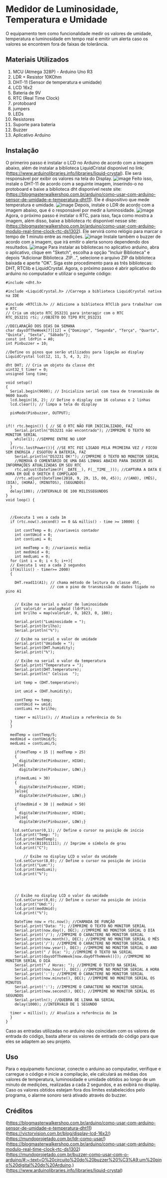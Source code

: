 # Medidor de Luminosidade, Temperatura e Umidade

O equipamento tem como funcionalidade medir os valores de umidade, temperatura e luminosidade em tempo real e emitir um alerta caso os valores se encontrem fora de faixas de tolerância.

## Materiais Utilizados
1. MCU (Atmega 328P) - Arduino Uno R3
2. LDR + Resistor 10KOhm
3. DHT-11 (Sensor de temperatura e umidade)
4. LCD 16x2
5. Bateria de 9V
6. RTC (Real Time Clock)
7. protoboard
8. jumpers
9. LEDs
10. Resistores
11. Suporte para bateria
12. Buzzer
13. Aplicativo Arduino

## Instalação
O primeriro passo é instalar o LCD no Arduino de acordo com a imagem abaixo, além de instalar a biblioteca LiquidCristal disponível no link: (https://www.arduinolibraries.info/libraries/liquid-crystal). Ele será responsável por exibir os valores na tela do Display.
![image](https://github.com/Bruno872/Sistemas-Embarcados/assets/144634914/70ce23c5-c3da-4198-8a1a-f2b06a22d894) 
Feito isso, instale o DHT-11 de acordo com a seguinte imagem, inserindo-o no protoboard e baixe a biblioteca dht disponível neste site:(https://blogmasterwalkershop.com.br/arduino/como-usar-com-arduino-sensor-de-umidade-e-temperatura-dht11). Ele é dispositivo que mede temperatura e umidade. 
![image](https://github.com/Bruno872/Sistemas-Embarcados/assets/144634914/f4167e07-7cfe-4d9b-a040-96d0d4db02a1) 
Depois, instale o LDR de acordo com a imagem abaixo, que é o responsável por medir a luminosidade.
![image](https://github.com/Bruno872/Sistemas-Embarcados/assets/144634914/ab3739a8-6075-4bc1-98c2-e1a67f420f36)
Agora, o próximo passo é instalar o RTC, para isso, faça como mostra a imagem, além disso, baixe a biblioteca rtc disponível nesse site: (https://blogmasterwalkershop.com.br/arduino/como-usar-com-arduino-modulo-real-time-clock-rtc-ds1302). Ele servirá como relógio para marcar o tempo de 1 minuto entre as medições.
![image](https://github.com/Bruno872/Sistemas-Embarcados/assets/144634914/21675191-21c1-47e3-a35c-6b455de57ba7) 
Instale também o buzzer de acordo com a imagem, que irá emitir o alerta sonoro dependendo dos resultados.
![image](https://github.com/Bruno872/Sistemas-Embarcados/assets/144634914/c4251f48-950b-4d9e-8bf8-35986afac96b)
Para instalar as bibliotecas no aplicativo arduino, abra o aplicativo, clique em "Sketch", escolha a opção "Incluir Biblioteca" e depois  "Adicionar Biblioteca .ZIP...", selecione o arquivo ZIP da biblioteca baixada e aperte "OK". Siga este procedimento para as três bibliotecas: DHT, RTClib e LiquidCrystal.
Agora, o próximo passo é abrir aplicativo do arduíno no computador e utilizar o seguinte código:

```
#include <dht.h>
 
#include <LiquidCrystal.h> //Carrega a biblioteca LiquidCrystal nativa na IDE

#include <RTClib.h> // Adicione a biblioteca RTClib para trabalhar com o RTC
// Cria um objeto RTC_DS3231 para interagir com o RTC
RTC_DS3231 rtc; //OBJETO DO TIPO RTC_DS3231
 
//DECLARAÇÃO DOS DIAS DA SEMANA
char daysOfTheWeek[7][12] = {"Domingo", "Segunda", "Terça", "Quarta", "Quinta", "Sexta", "Sábado"};
const int ldrPin = A0;
int Pinbuzzer = 10;

//Define os pinos que serão utilizados para ligação ao display
LiquidCrystal lcd(12, 11, 5, 4, 3, 2);
 
dht DHT; // Cria um objeto da classe dht
uint32_t timer = 0;
unsigned long time;
 
void setup()
{
  Serial.begin(9600); // Inicializa serial com taxa de transmissão de 9600 bauds
  lcd.begin(16, 2); // Define o display com 16 colunas e 2 linhas
  lcd.clear(); // limpa a tela do display

  pinMode(Pinbuzzer, OUTPUT);

  
if(! rtc.begin()) { // SE O RTC NÃO FOR INICIALIZADO, FAZ
    Serial.println("DS3231 não encontrado"); //IMPRIME O TEXTO NO MONITOR SERIAL
    while(1); //SEMPRE ENTRE NO LOOP
  }
  if(rtc.lostPower()){ //SE RTC FOI LIGADO PELA PRIMEIRA VEZ / FICOU SEM ENERGIA / ESGOTOU A BATERIA, FAZ
    Serial.println("DS3231 OK!"); //IMPRIME O TEXTO NO MONITOR SERIAL
    //REMOVA O COMENTÁRIO DE UMA DAS LINHAS ABAIXO PARA INSERIR AS INFORMAÇÕES ATUALIZADAS EM SEU RTC
    rtc.adjust(DateTime(F(__DATE__), F(__TIME__))); //CAPTURA A DATA E HORA EM QUE O SKETCH É COMPILADO
    //rtc.adjust(DateTime(2018, 9, 29, 15, 00, 45)); //(ANO), (MÊS), (DIA), (HORA), (MINUTOS), (SEGUNDOS)
  }
  delay(100); //INTERVALO DE 100 MILISSEGUNDOS
}
void loop() {  
  
  

  //Executa 1 ves a cada 1m
  if (rtc.now().second() == 0 && millis() - time >= 10000) {

    int contTemp = 0; //variaveis contador 
    int contUmid = 0;
    int contLumi = 0;

    int medTemp = 0; //variaveis media
    int medUmid = 0;
    int medLumi = 0;
  for (int i = 0; i < 5; i++){  
  // Executa 1 vez a cada 2 segundos
  if(millis() - timer>= 2000)
  {
  
    DHT.read11(A1); // chama método de leitura da classe dht,
                    // com o pino de transmissão de dados ligado no pino A1


    // Exibe na serial o valor de luminosidade
    int valorLdr = analogRead (ldrPin);
    int brilho = map(valorLdr, 0, 1023, 0, 100);
    
    Serial.print("Luminosidade = ");
    Serial.print(brilho);
    Serial.println("%");
 
    // Exibe na serial o valor de umidade
    Serial.print("Umidade = ");
    Serial.print(DHT.humidity);
    Serial.print("%");
 
    // Exibe na serial o valor da temperatura
    Serial.print("Temperatura = ");
    Serial.print(DHT.temperature); 
    Serial.println(" Celsius  ");

    int temp = (DHT.temperature);

    int umid = (DHT.humidity);

    contTemp += temp;
    contUmid += umid;
    contLumi += brilho;
        
    timer = millis(); // Atualiza a referência do 5s
  }
  }

  medTemp = contTemp/5;
  medUmid = contUmid/5;
  medLumi = contLumi/5;
  
    if(medTemp < 15 || medTemp > 25)
    {
      digitalWrite(Pinbuzzer, HIGH); 
   }else{
      digitalWrite(Pinbuzzer, LOW);}
      
    if(medLumi > 30)
    {
      digitalWrite(Pinbuzzer, HIGH); 
    }else{
      digitalWrite(Pinbuzzer, LOW);}
      
    if(medUmid < 30 || medUmid > 50)
    {
      digitalWrite(Pinbuzzer, HIGH); 
    }else{
      digitalWrite(Pinbuzzer, LOW);}

   lcd.setCursor(0,1); // Define o cursor na posição de início
    lcd.print("Temp: ");
    lcd.print(medTemp);
    lcd.write(B11011111); // Imprime o símbolo de grau
    lcd.print("C");

        // Exibe no display LCD o valor da umidade
    lcd.setCursor(8,0); // Define o cursor na posição de início
    lcd.print("Lum:");
    lcd.print(medLumi);
    lcd.print("%");



    
    // Exibe no display LCD o valor da umidade
    lcd.setCursor(0,0); // Define o cursor na posição de início
    lcd.print("Umd:");
    lcd.print(medUmid);
    lcd.print("%");

    DateTime now = rtc.now(); //CHAMADA DE FUNÇÃO
    Serial.print("Data: "); //IMPRIME O TEXTO NO MONITOR SERIAL
    Serial.print(now.day(), DEC); //IMPRIME NO MONITOR SERIAL O DIA
    Serial.print('/'); //IMPRIME O CARACTERE NO MONITOR SERIAL
    Serial.print(now.month(), DEC); //IMPRIME NO MONITOR SERIAL O MÊS
    Serial.print('/'); //IMPRIME O CARACTERE NO MONITOR SERIAL
    Serial.print(now.year(), DEC); //IMPRIME NO MONITOR SERIAL O ANO
    Serial.print(" / Dia: "); //IMPRIME O TEXTO NA SERIAL
    Serial.print(daysOfTheWeek[now.dayOfTheWeek()]); //IMPRIME NO MONITOR SERIAL O DIA
    Serial.print(" / Horas: "); //IMPRIME O TEXTO NA SERIAL
    Serial.print(now.hour(), DEC); //IMPRIME NO MONITOR SERIAL A HORA
    Serial.print(':'); //IMPRIME O CARACTERE NO MONITOR SERIAL
    Serial.print(now.minute(), DEC); //IMPRIME NO MONITOR SERIAL OS MINUTOS
    Serial.print(':'); //IMPRIME O CARACTERE NO MONITOR SERIAL
    Serial.print(now.second(), DEC); //IMPRIME NO MONITOR SERIAL OS SEGUNDOS
    Serial.println(); //QUEBRA DE LINHA NA SERIAL
    delay(1000); //INTERVALO DE 1 SEGUNDO
    
  timer = millis(); // Atualiza a referência do 1m
  }
}
```
Caso as entradas utilizadas no arduíno não coincidam com os valores de entrada do código, basta alterar os valores de entrada do código para que eles se adaptem ao seu projeto.

## Uso 
Para o equipameto funcionar, conecte o arduino ao computador, verifique e carregue o código e inicie a compilação, ele calculará as médias dos valores de temperatura, luminosidade e umidade obtidos ao longo de um minuto de medições, realizadas a cada 2 segundos, e as exibirá no display. Caso os valores obtidos estejam fora dos limites estabelecidos pelo programa, o alarme sonoro será ativado através do buzzer.

## Créditos

(https://blogmasterwalkershop.com.br/arduino/como-usar-com-arduino-sensor-de-umidade-e-temperatura-dht11)
(https://victorvision.com.br/blog/display-lcd-16x2/)
(https://mundoprojetado.com.br/ldr-como-usar/)
(https://blogmasterwalkershop.com.br/arduino/como-usar-com-arduino-modulo-real-time-clock-rtc-ds1302)
(https://mundoprojetado.com.br/buzzer-como-usar-com-o-arduino/#:~:text=O%20circuito%20do%20buzzer%20%C3%A9,um%20pino%20digital%20do%20Arduino.)
(https://www.arduinolibraries.info/libraries/liquid-crystal)
